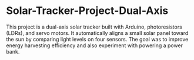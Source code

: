 # Solar-Tracker-Project-Dual-Axis
This project is a dual-axis solar tracker built with Arduino, photoresistors (LDRs), and servo motors.  It automatically aligns a small solar panel toward the sun by comparing light levels on four sensors. The goal was to improve energy harvesting efficiency and also experiment with powering a power bank.
